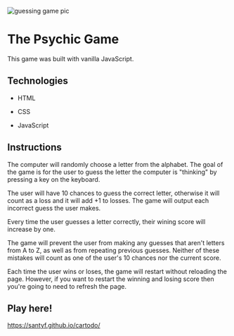 ![guessing game pic](https://user-images.githubusercontent.com/53352836/72308730-06a2c880-364b-11ea-899f-5b041072ce5f.PNG)

# The Psychic Game
This game was built with vanilla JavaScript.


## Technologies
* HTML

* CSS

* JavaScript

## Instructions
The computer will randomly choose a letter from the alphabet. The goal of the game is for the user to guess the letter the computer is "thinking" by pressing a key on the keyboard.

The user will have 10 chances to guess the correct letter, otherwise it will count as a loss and it will add +1 to losses. The game will output each incorrect guess the user makes.

Every time the user guesses a letter correctly, their wining score will increase by one.

The game will prevent the user from making any guesses that aren't letters from A to Z, as well as from repeating previous guesses. Neither of these mistakes will count as one of the user's 10 chances nor the current score.

Each time the user wins or loses, the game will restart without reloading the page. However, if you want to restart the winning and losing score then you're going to need to refresh the page.

## Play here!

https://santyf.github.io/cartodo/

